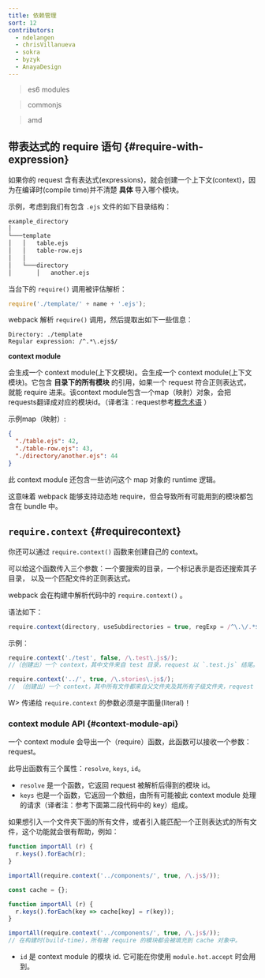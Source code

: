 ```yaml
---
title: 依赖管理
sort: 12
contributors:
  - ndelangen
  - chrisVillanueva
  - sokra
  - byzyk
  - AnayaDesign
---
```


> es6 modules

> commonjs

> amd


## 带表达式的 require 语句 {#require-with-expression}

如果你的 request 含有表达式(expressions)，就会创建一个上下文(context)，因为在编译时(compile time)并不清楚 __具体__ 导入哪个模块。

示例，考虑到我们有包含 `.ejs` 文件的如下目录结构：

```bash
example_directory
│
└───template
│   │   table.ejs
│   │   table-row.ejs
│   │
│   └───directory
│       │   another.ejs
```

当台下的 `require()` 调用被评估解析：

```javascript
require('./template/' + name + '.ejs');
```

webpack 解析 `require()` 调用，然后提取出如下一些信息：

```code
Directory: ./template
Regular expression: /^.*\.ejs$/
```

__context module__

会生成一个 context module(上下文模块)。会生成一个 context module(上下文模块)。它包含 __目录下的所有模块__ 的引用，如果一个 request 符合正则表达式，就能 require 进来。该context module包含一个map（映射）对象，会把requests翻译成对应的模块id。（译者注：request参考[概念术语](https://webpack.docschina.org/glossary/) ）

示例map（映射）:

```json
{
  "./table.ejs": 42,
  "./table-row.ejs": 43,
  "./directory/another.ejs": 44
}
```

此 context module 还包含一些访问这个 map 对象的 runtime 逻辑。

这意味着 webpack 能够支持动态地 require，但会导致所有可能用到的模块都包含在 bundle 中。


## `require.context` {#requirecontext}

你还可以通过 `require.context()` 函数来创建自己的 context。

可以给这个函数传入三个参数：一个要搜索的目录，一个标记表示是否还搜索其子目录，
以及一个匹配文件的正则表达式。

webpack 会在构建中解析代码中的 `require.context()` 。

语法如下：

```javascript
require.context(directory, useSubdirectories = true, regExp = /^\.\/.*$/, mode = 'sync');
```

示例：

```javascript
require.context('./test', false, /\.test\.js$/);
//（创建出）一个 context，其中文件来自 test 目录，request 以 `.test.js` 结尾。
```

```javascript
require.context('../', true, /\.stories\.js$/);
// （创建出）一个 context，其中所有文件都来自父文件夹及其所有子级文件夹，request 以 `.stories.js` 结尾。
```

W> 传递给 `require.context` 的参数必须是字面量(literal)！


### context module API {#context-module-api}

一个 context module 会导出一个（require）函数，此函数可以接收一个参数：request。

此导出函数有三个属性：`resolve`, `keys`, `id`。

- `resolve` 是一个函数，它返回 request 被解析后得到的模块 id。
- `keys` 也是一个函数，它返回一个数组，由所有可能被此 context module 处理的请求（译者注：参考下面第二段代码中的 key）组成。

如果想引入一个文件夹下面的所有文件，或者引入能匹配一个正则表达式的所有文件，这个功能就会很有帮助，例如：

```javascript
function importAll (r) {
  r.keys().forEach(r);
}

importAll(require.context('../components/', true, /\.js$/));
```

```javascript
const cache = {};

function importAll (r) {
  r.keys().forEach(key => cache[key] = r(key));
}

importAll(require.context('../components/', true, /\.js$/));
// 在构建时(build-time)，所有被 require 的模块都会被填充到 cache 对象中。
```

- `id` 是 context module 的模块 id. 它可能在你使用 `module.hot.accept` 时会用到。
